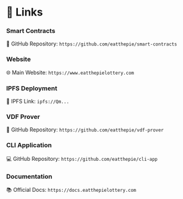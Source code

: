 # 🔗 Links

### Smart Contracts

📁 GitHub Repository: `https://github.com/eatthepie/smart-contracts`

### Website

🌐 Main Website: `https://www.eatthepielottery.com`

### IPFS Deployment

🔗 IPFS Link: `ipfs://Qm...`

### VDF Prover

🧮 GitHub Repository: `https://github.com/eatthepie/vdf-prover`

### CLI Application

💻 GitHub Repository: `https://github.com/eatthepie/cli-app`

### Documentation

📚 Official Docs: `https://docs.eatthepielottery.com`
